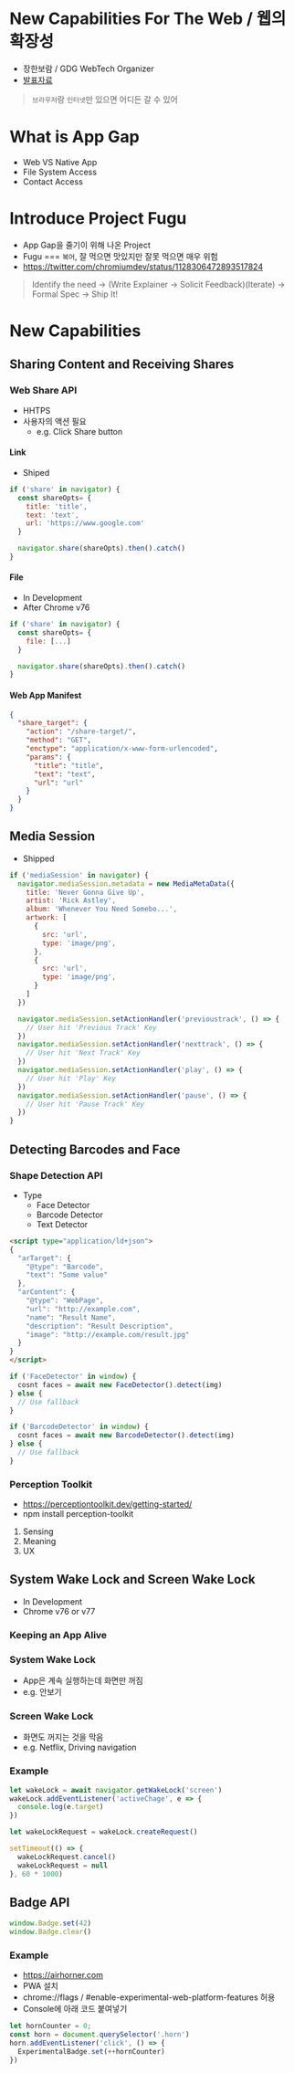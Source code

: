 # New Capabilities For The Web / 웹의 확장성
- 장한보람 / GDG WebTech Organizer
- [발표자료](https://www.slideshare.net/HanboramRobinJang/io-extended-2019-webtech-new-capabilities-for-the-web?fbclid=IwAR1ckBA6sod8UfhjUQY5-dmN33ihphV6Bft62MbCxki3xatnG4kkW8i8Jdo)

> `브라우저`랑 `인터넷`만 있으면 어디든 갈 수 있어

# What is App Gap
- Web VS Native App
- File System Access
- Contact Access

# Introduce Project Fugu
- App Gap을 줄기이 위해 나온 Project
- Fugu === `복어`, 잘 먹으면 맛있지만 잘못 먹으면 매우 위험
- https://twitter.com/chromiumdev/status/1128306472893517824

> Identify the need -> (Write Explainer -> Solicit Feedback)(Iterate) -> Formal Spec -> Ship It!

# New Capabilities

## Sharing Content and Receiving Shares

### Web Share API
- HHTPS
- 사용자의 액션 필요
   - e.g. Click Share button

#### Link
- Shiped
```JavaScript
if ('share' in navigator) {
  const shareOpts= {
    title: 'title',
    text: 'text',
    url: 'https://www.google.com'
  }

  navigator.share(shareOpts).then().catch()
}
```

#### File
- In Development
- After Chrome v76
```JavaScript
if ('share' in navigator) {
  const shareOpts= {
    file: [...]
  }

  navigator.share(shareOpts).then().catch()
}
```

#### Web App Manifest
```JSON
{
  "share_target": {
    "action": "/share-target/",
    "method": "GET",
    "enctype": "application/x-www-form-urlencoded",
    "params": {
      "title": "title",
      "text": "text",
      "url": "url"
    }
  }
}
```

## Media Session
- Shipped

```JavaScript
if ('mediaSession' in navigator) {
  navigator.mediaSession.metadata = new MediaMetaData({
    title: 'Never Gonna Give Up',
    artist: 'Rick Astley',
    album: 'Whenever You Need Somebo...',
    artwork: [
      {
        src: 'url',
        type: 'image/png',
      },
      {
        src: 'url',
        type: 'image/png',
      }
    ]
  })

  navigator.mediaSession.setActionHandler('previoustrack', () => {
    // User hit 'Previous Track' Key
  })
  navigator.mediaSession.setActionHandler('nexttrack', () => {
    // User hit 'Next Track' Key
  })
  navigator.mediaSession.setActionHandler('play', () => {
    // User hit 'Play' Key
  })
  navigator.mediaSession.setActionHandler('pause', () => {
    // User hit 'Pause Track' Key
  })
}
```

## Detecting Barcodes and Face

### Shape Detection API
- Type
   - Face Detector
   - Barcode Detector
   - Text Detector

```HTML
<script type="application/ld+json">
{
  "arTarget": {
    "@type": "Barcode",
    "text": "Some value"
  },
  "arContent": {
    "@type": "WebPage",
    "url": "http://example.com",
    "name": "Result Name",
    "description": "Result Description",
    "image": "http://example.com/result.jpg"
  }
}
</script>
```

```JavaScript
if ('FaceDetector' in window) {
  cosnt faces = await new FaceDetector().detect(img)
} else {
  // Use fallback
}

if ('BarcodeDetector' in window) {
  cosnt faces = await new BarcodeDetector().detect(img)
} else {
  // Use fallback
}
```

### Perception Toolkit
- https://perceptiontoolkit.dev/getting-started/
- npm install perception-toolkit

1. Sensing
2. Meaning
3. UX

## System Wake Lock and Screen Wake Lock
- In Development
- Chrome v76 or v77

### Keeping an App Alive

### System Wake Lock
- App은 계속 실행하는데 화면만 꺼짐
- e.g. 안보기

### Screen Wake Lock
- 화면도 꺼지는 것을 막음
- e.g. Netflix, Driving navigation

### Example
```JavaScript
let wakeLock = await navigator.getWakeLock('screen')
wakeLock.addEventListener('activeChage', e => {
  console.log(e.target)
})

let wakeLockRequest = wakeLock.createRequest()

setTimeout(() => {
  wakeLockRequest.cancel()
  wakeLockRequest = null
}, 60 * 1000)
```

## Badge API
```JavaScript
window.Badge.set(42)
window.Badge.clear()
```

### Example
- https://airhorner.com
- PWA 설치
- chrome://flags / #enable-experimental-web-platform-features 허용
- Console에 아래 코드 붙여넣기
```JavaScript
let hornCounter = 0;
const horn = document.querySelector('.horn')
horn.addEventListener('click', () => {
  ExperimentalBadge.set(++hornCounter)
})
```
